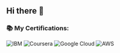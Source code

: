 ## Hi there 👋

<!--
**obonhector/obonhector** is a ✨ _special_ ✨ repository because its `README.md` (this file) appears on your GitHub profile.

Here are some ideas to get you started:

- 🔭 I’m currently working on ...
- 🌱 I’m currently learning ...
- 👯 I’m looking to collaborate on ...
- 🤔 I’m looking for help with ...
- 💬 Ask me about ...
- 📫 How to reach me: ...
- 😄 Pronouns: ...
- ⚡ Fun fact: ...
-->
### 📚 My Certifications:

![IBM](https://img.shields.io/badge/IBM-AI%20Engineering%20Professional-blue?logo=ibm&style=flat-square)
![Coursera](https://img.shields.io/badge/Coursera-Deep%20Learning%20Specialization-0056D2?logo=coursera&style=flat-square)
![Google Cloud](https://img.shields.io/badge/Google%20Cloud-Professional%20Cloud%20Developer-4285F4?logo=google-cloud&style=flat-square)
![AWS](https://img.shields.io/badge/AWS-Certified%20Solutions%20Architect-FF9900?logo=amazonaws&style=flat-square)
